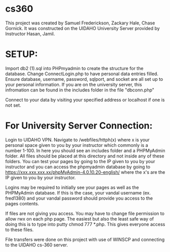 # cs360
 This project was created by Samuel Frederickson, Zackary Hale, Chase Gornick.
 It was constructed on the UIDAHO University Server provided by Instructor Hasan, Jamil.

# SETUP:
Import db2 (1).sql into PHPmyadmin to create the structure for the database.
Change ConnectLogin.php to have personal data entries filled. Ensure database, username, password, sqlport, and socket are all set up to your personal information. If you are on the university server, this infromation can be found in the includes folder in the file "dbconn.php"

Connect to your data by visiting your specified address or localhost if one is not set.

# For University Server Connection:
Login to UIDAHO VPN. Navigate to /webfiles/httph(x) where x is your personal space given to you by your instructor which commonly is a number 1-100.
In here you should see an includes folder and a PHPMyAdmin folder. All files should be placed at this directory and not inside any of these folders.
You can test your pages by going to the IP given to you by your instructor and you can access the phpmyadmin database by going to https://xxx.xxx.xxx.xx/phpMyAdmin-4.0.10.20-english/ where the x's are the IP given to you by your instructor.

Logins may be required to initially see your pages as well as the PHPMyAdmin database. If this is the case, your vandal username (ex. fred1380) and your vandal password should provide you access to the pages contents.

If files are not giving you access. You may have to change file permission to allow rwx on each php page. The easiest but also the least safe way of doing this is to type into putty chmod 777 *.php. This gives everyone access to these files.

File transfers were done on this project with use of WINSCP and connecting to the UIDAHO cs-360 server.


